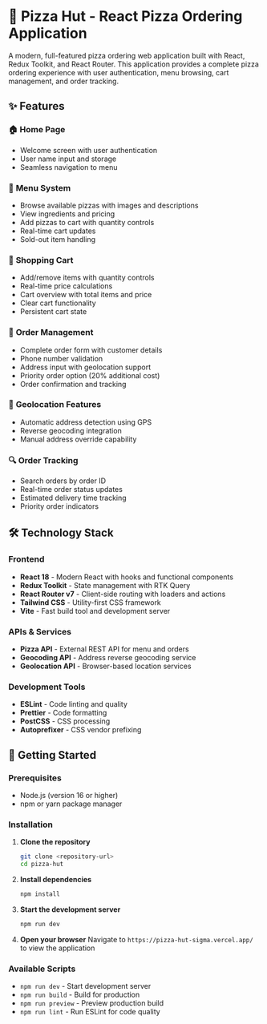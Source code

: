 # 🍕 Pizza Hut - React Pizza Ordering Application

A modern, full-featured pizza ordering web application built with React, Redux Toolkit, and React Router. This application provides a complete pizza ordering experience with user authentication, menu browsing, cart management, and order tracking.

## ✨ Features

### 🏠 **Home Page**
- Welcome screen with user authentication
- User name input and storage
- Seamless navigation to menu

### 🍕 **Menu System**
- Browse available pizzas with images and descriptions
- View ingredients and pricing
- Add pizzas to cart with quantity controls
- Real-time cart updates
- Sold-out item handling

### 🛒 **Shopping Cart**
- Add/remove items with quantity controls
- Real-time price calculations
- Cart overview with total items and price
- Clear cart functionality
- Persistent cart state

### 📝 **Order Management**
- Complete order form with customer details
- Phone number validation
- Address input with geolocation support
- Priority order option (20% additional cost)
- Order confirmation and tracking

### 📍 **Geolocation Features**
- Automatic address detection using GPS
- Reverse geocoding integration
- Manual address override capability

### 🔍 **Order Tracking**
- Search orders by order ID
- Real-time order status updates
- Estimated delivery time tracking
- Priority order indicators

## 🛠️ Technology Stack

### Frontend
- **React 18** - Modern React with hooks and functional components
- **Redux Toolkit** - State management with RTK Query
- **React Router v7** - Client-side routing with loaders and actions
- **Tailwind CSS** - Utility-first CSS framework
- **Vite** - Fast build tool and development server

### APIs & Services
- **Pizza API** - External REST API for menu and orders
- **Geocoding API** - Address reverse geocoding service
- **Geolocation API** - Browser-based location services

### Development Tools
- **ESLint** - Code linting and quality
- **Prettier** - Code formatting
- **PostCSS** - CSS processing
- **Autoprefixer** - CSS vendor prefixing

## 🚀 Getting Started

### Prerequisites
- Node.js (version 16 or higher)
- npm or yarn package manager

### Installation

1. **Clone the repository**
   ```bash
   git clone <repository-url>
   cd pizza-hut
   ```

2. **Install dependencies**
   ```bash
   npm install
   ```

3. **Start the development server**
   ```bash
   npm run dev
   ```

4. **Open your browser**
   Navigate to `https://pizza-hut-sigma.vercel.app/` to view the application

### Available Scripts

- `npm run dev` - Start development server
- `npm run build` - Build for production
- `npm run preview` - Preview production build
- `npm run lint` - Run ESLint for code quality
